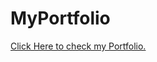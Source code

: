 # MyPortfolio
<html>
<head> </head>
<body> <a href=" https://singhrash23.github.io/MyPortfolio/">Click Here to check my Portfolio. </a></body>
</html>
